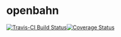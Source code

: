 # openbahn

[![Travis-CI Build Status](https://travis-ci.org/ottlngr/openbahn.svg?branch=master)](https://travis-ci.org/ottlngr/openbahn)[![Coverage Status](https://img.shields.io/codecov/c/github/ottlngr/openbahn/master.svg)](https://codecov.io/github/ottlngr/openbahn?branch=master)